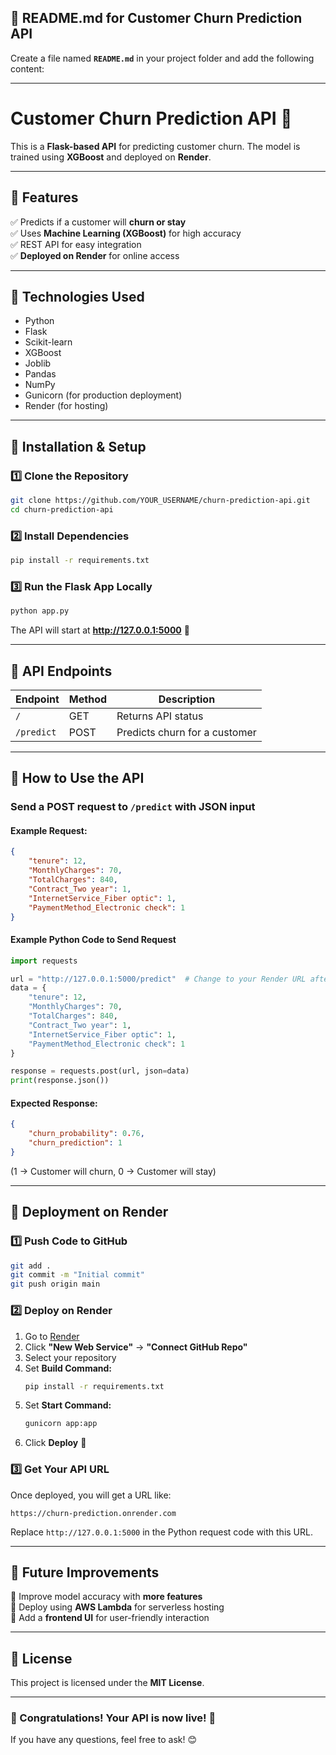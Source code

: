 ## **📌 README.md for Customer Churn Prediction API**  

Create a file named **`README.md`** in your project folder and add the following content:  

---

# **Customer Churn Prediction API 🚀**  
This is a **Flask-based API** for predicting customer churn. The model is trained using **XGBoost** and deployed on **Render**.  

---

## **📌 Features**
✅ Predicts if a customer will **churn or stay**  
✅ Uses **Machine Learning (XGBoost)** for high accuracy  
✅ REST API for easy integration  
✅ **Deployed on Render** for online access  

---

## **📌 Technologies Used**
- Python  
- Flask  
- Scikit-learn  
- XGBoost  
- Joblib  
- Pandas  
- NumPy  
- Gunicorn (for production deployment)  
- Render (for hosting)  

---

## **📌 Installation & Setup**
### **1️⃣ Clone the Repository**
```bash
git clone https://github.com/YOUR_USERNAME/churn-prediction-api.git
cd churn-prediction-api
```

### **2️⃣ Install Dependencies**
```bash
pip install -r requirements.txt
```

### **3️⃣ Run the Flask App Locally**
```bash
python app.py
```
The API will start at **http://127.0.0.1:5000** 🚀  

---

## **📌 API Endpoints**
| Endpoint | Method | Description |
|----------|--------|------------|
| `/` | GET | Returns API status |
| `/predict` | POST | Predicts churn for a customer |

---

## **📌 How to Use the API**
### **Send a POST request to `/predict` with JSON input**  

#### **Example Request:**
```json
{
    "tenure": 12,
    "MonthlyCharges": 70,
    "TotalCharges": 840,
    "Contract_Two year": 1,
    "InternetService_Fiber optic": 1,
    "PaymentMethod_Electronic check": 1
}
```

#### **Example Python Code to Send Request**
```python
import requests

url = "http://127.0.0.1:5000/predict"  # Change to your Render URL after deployment
data = {
    "tenure": 12,
    "MonthlyCharges": 70,
    "TotalCharges": 840,
    "Contract_Two year": 1,
    "InternetService_Fiber optic": 1,
    "PaymentMethod_Electronic check": 1
}

response = requests.post(url, json=data)
print(response.json())
```

#### **Expected Response:**
```json
{
    "churn_probability": 0.76,
    "churn_prediction": 1
}
```
(1 → Customer will churn, 0 → Customer will stay)

---

## **📌 Deployment on Render**
### **1️⃣ Push Code to GitHub**
```bash
git add .
git commit -m "Initial commit"
git push origin main
```

### **2️⃣ Deploy on Render**
1. Go to [Render](https://render.com)  
2. Click **"New Web Service"** → **"Connect GitHub Repo"**  
3. Select your repository  
4. Set **Build Command:**  
   ```bash
   pip install -r requirements.txt
   ```
5. Set **Start Command:**  
   ```bash
   gunicorn app:app
   ```
6. Click **Deploy** 🚀  

### **3️⃣ Get Your API URL**  
Once deployed, you will get a URL like:  
```
https://churn-prediction.onrender.com
```
Replace `http://127.0.0.1:5000` in the Python request code with this URL.

---

## **📌 Future Improvements**
🔹 Improve model accuracy with **more features**  
🔹 Deploy using **AWS Lambda** for serverless hosting  
🔹 Add a **frontend UI** for user-friendly interaction  

---

## **📌 License**
This project is licensed under the **MIT License**.  

---

### **🎉 Congratulations! Your API is now live! 🚀**  
If you have any questions, feel free to ask! 😊
